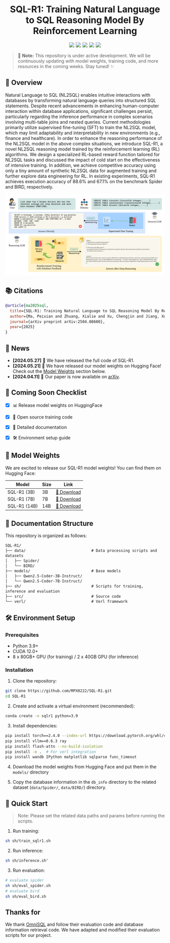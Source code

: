 <div align="center">
<h1>SQL-R1: Training Natural Language to SQL Reasoning Model By Reinforcement Learning</h1>
</div>

<div align="center" style="display: flex; gap: 5px; justify-content: center;">
<a href="https://idea-finai.github.io/SQL-R1/"><img src="https://img.shields.io/badge/🏠_Homepage-SQL--R1-4B4B77?style=flat-square"/></a>
<a href="https://arxiv.org/abs/2504.08600"><img src="https://img.shields.io/badge/📑_arXiv-2504.08600-00A98F?style=flat-square"/></a>
<a href="https://github.com/MPX0222/SQL-R1"><img src="https://img.shields.io/badge/⭐_GitHub-SQL--R1-2F80ED?style=flat-square"/></a>
<a href="https://huggingface.co/MPX0222forHF/SQL-R1-7B"><img src="https://img.shields.io/badge/🤗_HuggingFace-SQL--R1-FF9D00?style=flat-square"/></a>
<a href="https://github.com/MPX0222/SQL-R1/stargazers"><img src="https://img.shields.io/github/stars/MPX0222/SQL-R1?style=flat-square&color=946CE6"/></a>
</div>


> 🚧 **Note:** This repository is under active development. We will be continuously updating with model weights, training code, and more resources in the coming weeks. Stay tuned! ✨

## 📖 Overview

Natural Language to SQL (NL2SQL) enables intuitive interactions with databases by transforming natural language queries into structured SQL statements.  Despite recent advancements in enhancing human-computer interaction within database applications, significant challenges persist, particularly regarding the inference performance in complex scenarios involving multi-table joins and nested queries. Current methodologies primarily utilize supervised fine-tuning (SFT) to train the NL2SQL model, which may limit adaptability and interpretability in new environments (e.g., finance and healthcare). In order to enhance the reasoning performance of the NL2SQL model in the above complex situations, we introduce SQL-R1, a novel NL2SQL reasoning model trained by the reinforcement learning (RL) algorithms. We design a specialized RL-based reward function tailored for NL2SQL tasks and discussed the impact of cold start on the effectiveness of intensive training. In addition, we achieve competitive accuracy using only a tiny amount of synthetic NL2SQL data for augmented training and further explore data engineering for RL. In existing experiments, SQL-R1 achieves execution accuracy of 88.6\% and 67.1\% on the benchmark Spider and BIRD, respectively.

<div align="center">
<img src="images/overview.png" alt="SQL-R1 Overview" width="800"/>
</div>


## 📚 Citations

```bibtex
@article{ma2025sql,
  title={SQL-R1: Training Natural Language to SQL Reasoning Model By Reinforcement Learning},
  author={Ma, Peixian and Zhuang, Xialie and Xu, Chengjin and Jiang, Xuhui and Chen, Ran and Guo, Jian},
  journal={arXiv preprint arXiv:2504.08600},
  year={2025}
}
```

## 📰 News

- **[2024.05.27]** 🎉 We have released the full code of SQL-R1.
- **[2024.05.21]** 🎉 We have released our model weights on Hugging Face! Check out the [Model Weights](#-model-weights) section below.
- **[2024.04.11]** 📑 Our paper is now available on [arXiv](https://arxiv.org/abs/2504.08600).


## 🚀 Coming Soon Checklist

- [x] 📊 Release model weights on HuggingFace
- [x] 🔧 Open source training code
- [x] 📝 Detailed documentation
- [x] 🛠️ Environment setup guide


## 🤖 Model Weights

We are excited to release our SQL-R1 model weights! You can find them on Hugging Face:

| Model  | Size | Link |
|-------------|-------------|------|
| SQL-R1 (3B) | 3B | [🤗 Download](https://huggingface.co/MPX0222forHF/SQL-R1-3B) |
| SQL-R1 (7B) | 7B | [🤗 Download](https://huggingface.co/MPX0222forHF/SQL-R1-7B) |
| SQL-R1 (14B) | 14B | [🤗 Download](https://huggingface.co/MPX0222forHF/SQL-R1-14B) |


## 📑 Documentation Structure

This repository is organized as follows:

```
SQL-R1/
├── data/                             # Data processing scripts and datasets
│   ├── Spider/      
│   └── BIRD/        
├── models/                           # Base models
│   ├── Qwen2.5-Coder-3B-Instruct/   
│   └── Qwen2.5-Coder-7B-Instruct/   
├── sh/                               # Scripts for training, inference and evaluation
├── src/                              # Source code
└── verl/                             # Verl framework
```


## 🛠️ Environment Setup

### Prerequisites
- Python 3.9+
- CUDA 12.0+
- 8 x 80GB+ GPU (for training) / 2 x 40GB GPU (for inference)

### Installation

1. Clone the repository:
```bash
git clone https://github.com/MPX0222/SQL-R1.git
cd SQL-R1
```

2. Create and activate a virtual environment (recommended):
```bash
conda create -n sqlr1 python=3.9
```

3. Install dependencies:
```bash
pip install torch==2.4.0 --index-url https://download.pytorch.org/whl/cu121
pip install vllm==0.6.3 ray
pip install flash-attn --no-build-isolation
pip install -e .  # For verl integration
pip install wandb IPython matplotlib sqlparse func_timeout
```

4. Download the model weights from Hugging Face and put them in the `models/` directory

5. Copy the database information in the `db_info` directory to the related dataset (`data/Spider/`, `data/BIRD/`) directory.

## 🚀 Quick Start
> Note: Please set the related data paths and params before running the scripts.

1. Run training:
```bash
sh sh/train_sqlr1.sh
```

2. Run inference:
```bash
sh sh/inference.sh"
```

3. Run evaluation:
```bash
# evaluate spider
sh sh/eval_spider.sh
# evaluate bird
sh sh/eval_bird.sh
```

## Thanks for

We thank [OmniSQL](https://github.com/GIST-IRR/OmniSQL) and follow their evaluation code and database information retrieval code. We have adapted and modified their evaluation scripts for our project.
